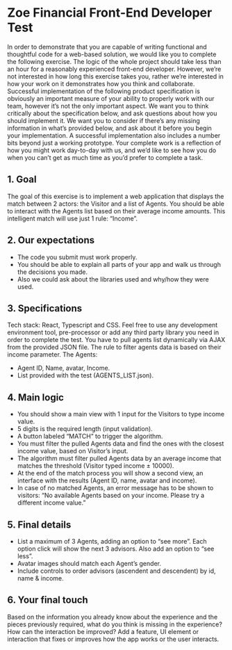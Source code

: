 # Zoe Financial Front-End Developer Test

In order to demonstrate that you are capable of writing functional and thoughtful code for a web-based solution, we would like you to complete the following exercise. The logic of the whole project should take less than an hour for a reasonably experienced front-end developer. However, we’re not interested in how long this exercise takes you, rather we’re interested in how your work on it demonstrates how you think and collaborate. Successful implementation of the following product specification is obviously an important measure of your ability to properly work with our team, however it’s not the only important aspect. We want you to think critically about the specification below, and ask questions about how you should implement it. We want you to consider if there’s any missing information in what’s provided below, and ask about it before you begin your implementation. A successful implementation also includes a number bits beyond just a working prototype. Your complete work is a reflection of how you might work day-to-day with us, and we’d like to see how you do when you can’t get as much time as you’d prefer to complete a task.

## 1. Goal

The goal of this exercise is to implement a web application that displays the match between 2 actors: the Visitor and a list of Agents. You should be able to interact with the Agents list based on their average income amounts. This intelligent match will use just 1 rule: “Income”.

## 2. Our expectations

- The code you submit must work properly.
- You should be able to explain all parts of your app and walk us through the decisions you made.
- Also we could ask about the libraries used and why/how they were used.

## 3. Specifications

Tech stack: React, Typescript and CSS. Feel free to use any development environment tool, pre-processor or add any third party library you need in order to complete the test. You have to pull agents list dynamically via AJAX from the provided JSON file. The rule to filter agents data is based on their income parameter. The Agents:

- Agent ID, Name, avatar, Income.
- List provided with the test (AGENTS_LIST.json).

## 4. Main logic

- You should show a main view with 1 input for the Visitors to type income value.
- 5 digits is the required length (input validation).
- A button labeled “MATCH” to trigger the algorithm.
- You must filter the pulled Agents data and find the ones with the closest income value, based on Visitor’s input.
- The algorithm must filter pulled Agents data by an average income that matches the threshold (Visitor typed income ± 10000).
- At the end of the match process you will show a second view, an interface with the results (Agent ID, name, avatar and income).
- In case of no matched Agents, an error message has to be shown to visitors: “No available Agents based on your income. Please try a different income value.”

## 5. Final details

- List a maximum of 3 Agents, adding an option to “see more”. Each option click will show the next 3 advisors. Also add an option to “see less”.
- Avatar images should match each Agent’s gender.
- Include controls to order advisors (ascendent and descendent) by id, name & income.

## 6. Your final touch

Based on the information you already know about the experience and the pieces previously required, what do you think is missing in the experience? How can the interaction be improved? Add a feature, UI element or interaction that fixes or improves how the app works or the user interacts.
